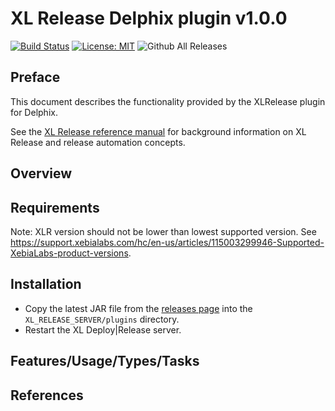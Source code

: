 # XL Release Delphix plugin v1.0.0

[![Build Status][xlr-delphix-plugin-travis-image]][xlr-delphix-plugin-travis-url]
[![License: MIT][xlr-delphix-plugin-license-image]][xlr-delphix-plugin-license-url]
![Github All Releases][xlr-delphix-plugin-downloads-image]

[xlr-delphix-plugin-travis-image]: https://travis-ci.org/xebialabs-community/xlr-delphix-plugin.svg?branch=master
[xlr-delphix-plugin-travis-url]: https://travis-ci.org/xebialabs-community/xlr-delphix-plugin
[xlr-delphix-plugin-license-image]: https://img.shields.io/badge/License-MIT-yellow.svg
[xlr-delphix-plugin-license-url]: https://opensource.org/licenses/MIT
[xlr-delphix-plugin-downloads-image]: https://img.shields.io/github/downloads/xebialabs-community/xlr-delphix-plugin/total.svg

## Preface

This document describes the functionality provided by the XLRelease plugin for Delphix.

See the [XL Release reference manual](https://docs.xebialabs.com/xl-release) for background information on XL Release and release automation concepts.  

## Overview

## Requirements

Note: XLR version should not be lower than lowest supported version.  See <https://support.xebialabs.com/hc/en-us/articles/115003299946-Supported-XebiaLabs-product-versions>.

## Installation

* Copy the latest JAR file from the [releases page](https://github.com/xebialabs-community/xlr-delphix-plugin/releases) into the `XL_RELEASE_SERVER/plugins` directory.
* Restart the XL Deploy|Release server.

## Features/Usage/Types/Tasks

## References

